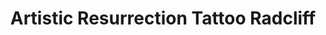 ---
title: "Artistic Resurrection Tattoo Radcliff"
url: /radcliff/artistic-resurrection-tattoo-radcliff/
shop: tattoo
---